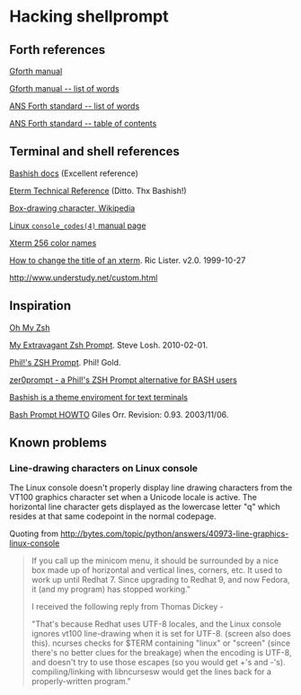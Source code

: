 # Hacking shellprompt #

## Forth references ##

[Gforth manual](http://www.complang.tuwien.ac.at/forth/gforth/Docs-html/)

[Gforth manual -- list of words](http://www.complang.tuwien.ac.at/forth/gforth/Docs-html/Word-Index.html)

[ANS Forth standard -- list of words](https://www.taygeta.com/forth/dpansf.htm)

[ANS Forth standard -- table of contents](https://www.taygeta.com/forth/dpans.htm#toc)

## Terminal and shell references ##

[Bashish docs](http://bashish.sourceforge.net/doc.html) (Excellent reference)

[Eterm Technical Reference](http://www.eterm.org/docs/view.php?doc=ref) (Ditto. Thx Bashish!)

[Box-drawing character, Wikipedia](https://en.wikipedia.org/wiki/Box-drawing_character)

[Linux `console_codes(4)` manual page](http://linux.die.net/man/4/console_codes)

[Xterm 256 color names](http://jonasjacek.github.io/colors/)

[How to change the title of an xterm](http://tldp.org/HOWTO/Xterm-Title.html).
Ric Lister. v2.0. 1999-10-27

<http://www.understudy.net/custom.html>

## Inspiration ##

[Oh My Zsh](https://github.com/robbyrussell/oh-my-zsh)

[My Extravagant Zsh Prompt](http://stevelosh.com/blog/2010/02/my-extravagant-zsh-prompt/). Steve
Losh. 2010-02-01.

[Phil!'s ZSH Prompt](http://aperiodic.net/phil/prompt/). Phil! Gold.

[zer0prompt - a Phil!'s ZSH Prompt alternative for BASH users](https://bbs.archlinux.org/viewtopic.php?id=84386)

[Bashish is a theme enviroment for text terminals](http://bashish.sourceforge.net/screenshot.html)

[Bash Prompt HOWTO](http://en.tldp.org/HOWTO/Bash-Prompt-HOWTO/) Giles
Orr. Revision: 0.93. 2003/11/06.

## Known problems ##

### Line-drawing characters on Linux console ##

The Linux console doesn't properly display line drawing characters
from the VT100 graphics character set when a Unicode locale is
active. The horizontal line character gets displayed as the lowercase
letter "q" which resides at that same codepoint in the normal
codepage.

Quoting from <http://bytes.com/topic/python/answers/40973-line-graphics-linux-console>

> If you call up the minicom menu, it should be surrounded by a nice
> box made up of horizontal and vertical lines, corners, etc. It used to
> work up until Redhat 7. Since upgrading to Redhat 9, and now Fedora,
> it (and my program) has stopped working."
>
> I received the following reply from Thomas Dickey -
>
> "That's because Redhat uses UTF-8 locales, and the Linux console
> ignores vt100 line-drawing when it is set for UTF-8. (screen also
> does this).  ncurses checks for $TERM containing "linux" or "screen"
> (since there's no better clues for the breakage) when the encoding is
> UTF-8, and doesn't try to use those escapes (so you would get +'s and
> -'s).  compiling/linking with libncursesw would get the lines back
> for a properly-written program."
